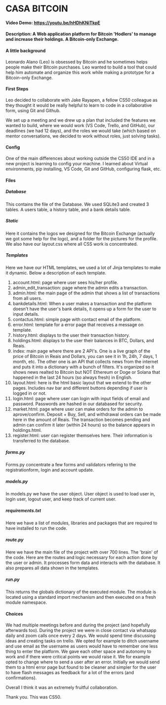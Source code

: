 # CASA BITCOIN
#### Video Demo:  <https://youtu.be/hHDhKNiTkpE>
#### Description: A Web application platform for Bitcoin 'Hodlers' to manage and increase their holdings. A Bitcoin-only Exchange. 


#### A little background
Leonardo Alano (Leo) is obsessed by Bitcoin and he sometimes helps people make their Bitcoin purchases. Leo wanted to build a tool that could help him automate and organize this work while making a prototype for a Bitcoin-only Exchange. 

#### First Steps
Leo decided to collaborate with Jake Rayapen, a fellow CS50 colleague as they thought it would be really helpful to learn to code in a collaborative form, using Git and Github. 


We set up a meeting and we drew up a plan that included the features we wanted to build, where we would work (VS Code, Trello, and GitHub), our deadlines (we had 12 days), and the roles we would take (which based on mentor conversations, we decided to work without roles, just solving tasks). 

#### Config
One of the main differences about working outside the CS50 IDE and in a new project is learning to config your machine. I learned about Virtual environments, pip installing, VS Code, Git and GitHub, configuring flask, etc. 

#### Files
##### Database 
This contains the file of the Database. We used SQLite3 and created 3 tables. A users table, a history table, and a bank details table.  

##### Static
Here it contains the logos we designed for the Bitcoin Exchange (actually we got some help for the logo), and a folder for the pictures for the profile. We also have our layout.css where all CSS work is concentrated. 

##### Templates
Here we have our HTML templates, we used a lot of Jinja templates to make it dynamic. Below a description of each template. 
1. account.html: page where user sees his/her profile.
2. admin_edit_transaction: page where the admin edits a transaction. 
3. admin.html: the main page of the admin that shows a list of transactions from all users. 
4. bankdetails.html: When a user makes a transaction and the platform doesn't have the user's bank details, it opens up a form for the user to input details. 
5. contactus.html: simple page with contact email of the platform.
6. error.html: template for a error page that receives a message on template. 
7. history.html: displays to the user their transaction history. 
8. holdings.html: displays to the user their balances in BTC, Dollars, and Reais. 
9. index: main page where there are 2 API's. One is a live graph of the price of Bitcoin in Reais and Dollars, you can see it in 1h, 24h, 7 days, 1 month, etc. The other one is an API that collects news from the internet and puts it into a dictionary with a bunch of filters. It's organized so it shows news realted to Bitcoin but NOT Ethereum or Doge or Solana that happened in the last 24 hours (so always fresh) in English. 
10. layout.html: here is the html basic layout that we extend to the other pages. Includes nav bar and different buttons depending if user is logged in or not. 
11. login.html: page where user can login with input fields of email and password. Passwords are hashed in our databased for security. 
12. market.html: page where user can make orders for the admin to aprove/confirm. Deposit + Buy, Sell, and withdrawal orders can be made here in the amount of Reais. The transaction becomes pending and admin can confirm it later (within 24 hours) so the balance appears in holdings.html. 
13. register.html: user can register themselves here. Their information is transferred to the database. 

##### forms.py
Forms.py concentrate a few forms and validators refering to the registrationform, login and account update. 

##### models.py
In models.py we have the user object. User object is used to load user in, login user, logout user, and keep track of current user.

##### requirements.txt
Here we have a list of modules, libraries and packages that are required to have installed to run the code. 

##### route.py
Here we have the main file of the project with over 700 lines. The 'brain' of the code. Here are the routes and logic necessary for each action done by the user or admin. It processes form data and interacts with the database. It also prepares all data shown in the templates.

##### run.py
This returns the globals dictionary of the executed module. The module is located using a standard import mechanism and then executed on a fresh module namespace.


#### Choices
We had multiple meetings before and during the project (and hopefully afterwards too). During the project we were in close contact via whatsapp daily and zoom calls once every 2 days. 
We would spend time discussing ideas and creating tasks on trello. We opted for example to ditch username and use email as the username as users would have to remember one less thing to enter the platform. 
We gave each other space and autonomy to work and if there were critical points we would raise it. We for example opted to change where to send a user after an error. Initially we would send them to a html error page but found to be cleaner and simpler for the user to have flash messages as feedback for a lot of the errors (and confirmations). 

Overall I think it was an extremely fruitful collaboration. 

Thank you. This was CS50. 
